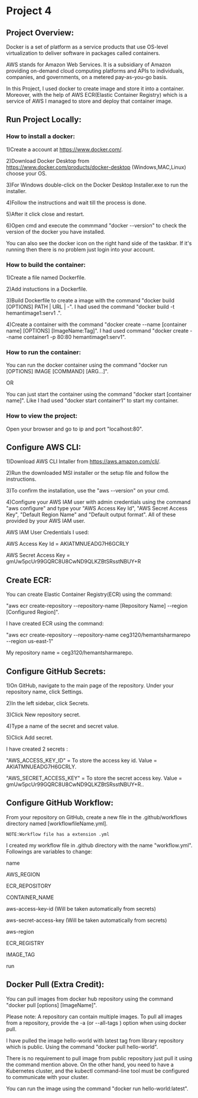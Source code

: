 # Project 4 

## Project Overview:
Docker is a set of platform as a service products that use OS-level virtualization to deliver software in packages called containers.

AWS stands for Amazon Web Services. It is a subsidiary of Amazon providing on-demand cloud computing platforms and APIs to individuals, companies, and governments, on a metered pay-as-you-go basis.

In this Project, I used docker to create image and store it into a container. Moreover, with the help of AWS ECR(Elastic Container Registry) which is a service of AWS I managed to store and deploy that container image.

## Run Project Locally:
### How to install a docker:
1)Create a account at https://www.docker.com/.

2)Download Docker Desktop from https://www.docker.com/products/docker-desktop (Windows,MAC,Linux) choose your OS.

3)For Windows double-click on the Docker Desktop Installer.exe to run the installer.

4)Follow the instructions and wait till the process is done.

5)After it click close and restart.

6)Open cmd and execute the commmand "docker --version" to check the version of the docker you have installed.

You can also see the docker icon on the right hand side of the taskbar. If it's running then there is no problem just login into your account. 

### How to build the container:
1)Create a file named Dockerfile.

2)Add instuctions in a Dockerfile.

3)Build Dockerfile to create a image with the command "docker build [OPTIONS] PATH | URL | -". I had used the command "docker build -t hemantimage1:serv1 .".

4)Create a container with the command "docker create --name [container name] [OPTIONS] [ImageName:Tag]". I had used command "docker create --name container1 -p 80:80 hemantimage1:serv1".

### How to run the container:
You can run the docker container using the command "docker run [OPTIONS] IMAGE [COMMAND] [ARG...]".

OR

You can just start the container using the command "docker start [container name]". Like I had used "docker start container1" to start my container.

### How to view the project:
Open your browser and go to ip and port "localhost:80".

## Configure AWS CLI:
1)Download AWS CLI Intaller from https://aws.amazon.com/cli/.

2)Run the downloaded MSI installer or the setup file and follow the instructions.

3)To confirm the installation, use the "aws --version" on your cmd.

4)Configure your AWS IAM user with admin credentials using the command "aws configure" and type your "AWS Access Key Id", "AWS Secret Access Key", "Default Region Name" and "Default output format". All of these provided by your AWS IAM user.

AWS IAM User Credentials I used:

AWS Access Key Id = AKIATMNUEADG7H6GCRLY

AWS Secret Access Key = gmUw5pcUr99GQRC8U8CwND9QLKZBtSRsstNBUY+R


## Create ECR:
You can create Elastic Container Registry(ECR) using the command:

"aws ecr create-repository --repository-name [Repository Name] --region [Configured Region]".
    
I have created ECR using the command:

"aws ecr create-repository --repository-name ceg3120/hemantsharmarepo --region us-east-1" 

My repository name = ceg3120/hemantsharmarepo.

## Configure GitHub Secrets:

1)On GitHub, navigate to the main page of the repository. Under your repository name, click Settings.

2)In the left sidebar, click Secrets.

3)Click New repository secret.

4)Type a name of the secret and secret value.

5)Click Add secret.

I have created 2 secrets :

"AWS_ACCESS_KEY_ID" = To store the access key id. Value = AKIATMNUEADG7H6GCRLY.

"AWS_SECRET_ACCESS_KEY" = To store the secret access key. Value = gmUw5pcUr99GQRC8U8CwND9QLKZBtSRsstNBUY+R..

## Configure GitHub Workflow:

From your repository on GitHub, create a new file in the .github/workflows directory named [workflowfileName.yml].
    
    NOTE:Workflow file has a extension .yml

I created my workflow file in .github directory with the name "workflow.yml". Followings are variables to change:

name

AWS_REGION

ECR_REPOSITORY

CONTAINER_NAME

aws-access-key-id (Will be taken automatically from secrets)

aws-secret-access-key (Will be taken automatically from secrets)

aws-region

ECR_REGISTRY

IMAGE_TAG

run

## Docker Pull (Extra Credit):
You can pull images from docker hub repository using the command "docker pull [options] [ImageName]".

Please note: A repository can contain multiple images. To pull all images from a repository, provide the -a (or --all-tags ) option when using docker pull.

I have pulled the image hello-world with latest tag from library repository which is public. Using the command "docker pull hello-world".

There is no requirement to pull image from public repository just pull it using the command mention above. On the other hand, you need to have a Kubernetes cluster, and the kubectl command-line tool must be configured to communicate with your cluster.

You can run the image using the command "docker run hello-world:latest".
